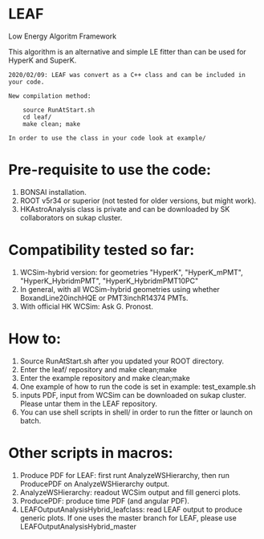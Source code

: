 # LEAF
Low Energy Algoritm Framework

This algorithm is an alternative and simple LE fitter than can be used for HyperK and SuperK.

~~~~~~~~~~~~~~~~~~~~~~~~~
2020/02/09: LEAF was convert as a C++ class and can be included in your code.

New compilation method:

	source RunAtStart.sh
	cd leaf/
	make clean; make
	
In order to use the class in your code look at example/

~~~~~~~~~~~~~~~~~~~~~~~~~

# Pre-requisite to use the code:
1. BONSAI installation.
2. ROOT v5r34 or superior (not tested for older versions, but might work).
3. HKAstroAnalysis class is private and can be downloaded by SK collaborators on sukap cluster.

# Compatibility tested so far:
1. WCSim-hybrid version: for geometries "HyperK", "HyperK_mPMT", "HyperK_HybridmPMT", "HyperK_HybridmPMT10PC"
2. In general, with all WCSim-hybrid geometries using whether BoxandLine20inchHQE or PMT3inchR14374 PMTs.
3. With official HK WCSim: Ask G. Pronost.

# How to:
1. Source RunAtStart.sh after you updated your ROOT directory.
2. Enter the leaf/ repository and make clean;make
3. Enter the example repository and make clean;make
4. One example of how to run the code is set in example: test_example.sh
5. inputs PDF, input from WCSim can be downloaded on sukap cluster. Please untar them in the LEAF repository.
6. You can use shell scripts in shell/ in order to run the fitter or launch on batch.

# Other scripts in macros:
1. Produce PDF for LEAF: first runt AnalyzeWSHierarchy, then run ProducePDF on AnalyzeWSHierarchy output.
2. AnalyzeWSHierarchy: readout WCSim output and fill generci plots.
3. ProducePDF: produce time PDF (and angular PDF).
4. LEAFOutputAnalysisHybrid_leafclass: read LEAF output to produce generic plots. If one uses the master branch for LEAF, please use LEAFOutputAnalysisHybrid_master